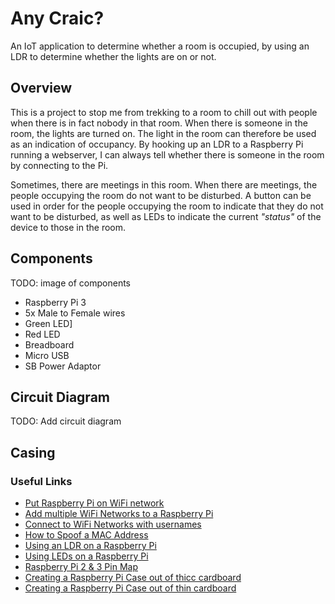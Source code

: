 # Any Craic?

An IoT application to determine whether a room is occupied, by using an LDR to determine whether the lights are on or not.

## Overview

This is a project to stop me from trekking to a room to chill out with people when there is in fact nobody in that room. When there is someone in the room, the lights are turned on. The light in the room can therefore be used as an indication of occupancy. By hooking up an LDR to a Raspberry Pi running a webserver, I can always tell whether there is someone in the room by connecting to the Pi.

Sometimes, there are meetings in this room. When there are meetings, the people occupying the room do not want to be disturbed. A button can be used in order for the people occupying the room to indicate that they do not want to be disturbed, as well as LEDs to indicate the current *"status"* of the device to those in the room.

## Components

TODO: image of components

* Raspberry Pi 3
* 5x Male to Female wires
* Green LED]
* Red LED
* Breadboard
* Micro USB
* SB Power Adaptor

## Circuit Diagram

TODO: Add circuit diagram

## Casing



### Useful Links

* [Put Raspberry Pi on WiFi network](https://desertbot.io/blog/headless-raspberry-pi-3-bplus-ssh-wifi-setup)
* [Add multiple WiFi Networks to a Raspberry Pi](https://raspberrypi.stackexchange.com/questions/11631/how-to-setup-multiple-wifi-networks)
* [Connect to WiFi Networks with usernames](https://ubuntuforums.org/showthread.php?t=249654)
* [How to Spoof a MAC Address](https://blog.macsales.com/43777-tech-101-spoofing-a-mac-address-in-macos-high-sierra)
* [Using an LDR on a Raspberry Pi](https://pimylifeup.com/raspberry-pi-light-sensor/)
* [Using LEDs on a Raspberry Pi](https://www.instructables.com/id/Controlling-Multiple-LEDs-With-Python-and-Your-Ras/)
* [Raspberry Pi 2 & 3 Pin Map](https://docs.microsoft.com/en-us/windows/iot-core/media/pinmappingsrpi/rp2_pinout.png)
* [Creating a Raspberry Pi Case out of thicc cardboard](https://www.instructables.com/id/Design-Modelling-your-own-Raspberry-Pi-case-out-/)
* [Creating a Raspberry Pi Case out of thin cardboard](https://www.reddit.com/r/raspberry_pi/comments/2cqd69/raspberry_pi_b_case_made_from_paper/)
